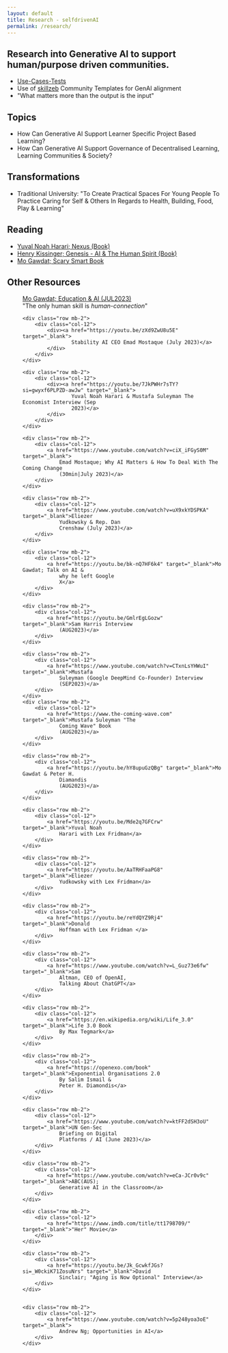 ```yaml
---
layout: default
title: Research - selfdrivenAI
permalink: /research/
---
```


## Research into Generative AI to support human/purpose driven communities.

- [Use-Cases-Tests](https://github.com/selfdriven-foundation/selfdriven-ai/tree/main/research/use-case-tests)
- Use of [skillzeb](https://skillseb.io) Community Templates for GenAI alignment
- "What matters more than the output is the input"

## Topics
- How Can Generative AI Support Learner Specific Project Based Learning?
- How Can Generative AI Support Governance of Decentralised Learning, Learning Communities & Society?

## Transformations
- Traditional University: "To Create Practical Spaces For Young People To Practice Caring for Self & Others In Regards to Health, Building, Food, Play & Learning"

## Reading
- [Yuval Noah Harari; Nexus (Book)](https://www.ynharari.com/book/nexus/)
- [Henry Kissinger; Genesis - AI & The Human Spirit (Book)](https://www.hachettebookgroup.com/titles/henry-a-kissinger/genesis/9780316581295/)
- [Mo Gawdat; Scary Smart Book](https://www.mogawdat.com/scary-smart)

## Other Resources
<div style="padding-left: 36px;">
	<div class="row mt-2 mb-2">
		<div class="col-12">
			<div><a href="https://youtu.be/C84SLJhhEpo" target="_blank">Mo Gawdat; Education
					& AI (JUL2023)</a>
			</div>
			<div class="mt-0 text-secondary small">"The only human skill is <em>human-connection</em>"
			</div>
		</div>
	</div>

	<div class="row mb-2">
		<div class="col-12">
			<div><a href="https://youtu.be/zXd9ZwU8u5E" target="_blank">
					Stability AI CEO Emad Mostaque (July 2023)</a>
			</div>
		</div>
	</div>

	<div class="row mb-2">
		<div class="col-12">
			<div><a href="https://youtu.be/7JkPWHr7sTY?si=gwyxf6PLPZD-awJw" target="_blank">
					Yuval Noah Harari & Mustafa Suleyman The Economist Interview (Sep
					2023)</a>
			</div>
		</div>
	</div>

	<div class="row mb-2">
		<div class="col-12">
			<a href="https://www.youtube.com/watch?v=ciX_iFGyS0M" target="_blank">
				Emad Mostaque; Why AI Matters & How To Deal With The Coming Change
				(30min|July 2023)</a>
		</div>
	</div>

	<div class="row mb-2">
		<div class="col-12">
			<a href="https://www.youtube.com/watch?v=uX9xkYDSPKA" target="_blank">Eliezer
				Yudkowsky & Rep. Dan
				Crenshaw (July 2023)</a>
		</div>
	</div>

	<div class="row mb-2">
		<div class="col-12">
			<a href="https://youtu.be/bk-nQ7HF6k4" target="_blank">Mo Gawdat; Talk on AI &
				why he left Google
				X</a>
		</div>
	</div>

	<div class="row mb-2">
		<div class="col-12">
			<a href="https://youtu.be/GmlrEgLGozw" target="_blank">Sam Harris Interview
				(AUG2023)</a>
		</div>
	</div>

	<div class="row mb-2">
		<div class="col-12">
			<a href="https://www.youtube.com/watch?v=CTxnLsYHWuI" target="_blank">Mustafa
				Suleyman (Google DeepMind Co-Founder) Interview
				(SEP2023)</a>
		</div>
	</div>
	<div class="row mb-2">
		<div class="col-12">
			<a href="https://www.the-coming-wave.com" target="_blank">Mustafa Suleyman "The
				Coming Wave" Book
				(AUG2023)</a>
		</div>
	</div>

	<div class="row mb-2">
		<div class="col-12">
			<a href="https://youtu.be/hY8upuGzQBg" target="_blank">Mo Gawdat & Peter H.
				Diamandis
				(AUG2023)</a>
		</div>
	</div>

	<div class="row mb-2">
		<div class="col-12">
			<a href="https://youtu.be/Mde2q7GFCrw" target="_blank">Yuval Noah
				Harari with Lex Fridman</a>
		</div>
	</div>

	<div class="row mb-2">
		<div class="col-12">
			<a href="https://youtu.be/AaTRHFaaPG8" target="_blank">Eliezer
				Yudkowsky with Lex Fridman</a>
		</div>
	</div>

	<div class="row mb-2">
		<div class="col-12">
			<a href="https://youtu.be/reYdQYZ9Rj4" target="_blank">Donald
				Hoffman with Lex Fridman </a>
		</div>
	</div>

	<div class="row mb-2">
		<div class="col-12">
			<a href="https://www.youtube.com/watch?v=L_Guz73e6fw" target="_blank">Sam
				Altman, CEO of OpenAI,
				Talking About ChatGPT</a>
		</div>
	</div>

	<div class="row mb-2">
		<div class="col-12">
			<a href="https://en.wikipedia.org/wiki/Life_3.0" target="_blank">Life 3.0 Book
				By Max Tegmark</a>
		</div>
	</div>

	<div class="row mb-2">
		<div class="col-12">
			<a href="https://openexo.com/book" target="_blank">Exponential Organisations 2.0
				By Salim Ismail &
				Peter H. Diamondis</a>
		</div>
	</div>

	<div class="row mb-2">
		<div class="col-12">
			<a href="https://www.youtube.com/watch?v=ktFF2dSH3oU" target="_blank">UN Gen-Sec
				Briefing on Digital
				Platforms / AI (June 2023)</a>
		</div>
	</div>

	<div class="row mb-2">
		<div class="col-12">
			<a href="https://www.youtube.com/watch?v=eCa-JCr0v9c" target="_blank">ABC(AUS);
				Generative AI in the Classroom</a>
		</div>
	</div>

	<div class="row mb-2">
		<div class="col-12">
			<a href="https://www.imdb.com/title/tt1798709/" target="_blank">"Her" Movie</a>
		</div>
	</div>

	<div class="row mb-2">
		<div class="col-12">
			<a href="https://youtu.be/Jk_GcwkfJGs?si=_W0ckiK71ZosuNrs" target="_blank">David
				Sinclair; "Aging is Now Optional" Interview</a>
		</div>
	</div>


	<div class="row mb-2">
		<div class="col-12">
			<a href="https://www.youtube.com/watch?v=5p248yoa3oE" target="_blank">
				Andrew Ng; Opportunities in AI</a>
		</div>
	</div>

	


</div>
